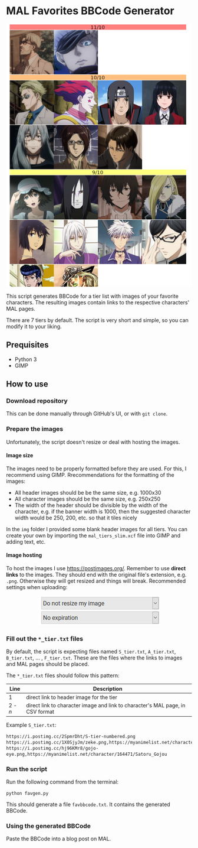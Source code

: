 # MAL Favorites BBCode Generator

<p align="center">
  <img src="img/tier_list_blog.png" />
</p>

This script generates BBCode for a tier list with images of your favorite characters.
The resulting images contain links to the respective characters' MAL pages.

There are 7 tiers by default.
The script is very short and simple, so you can modify it to your liking.


## Prequisites
* Python 3
* GIMP

## How to use

### Download repository
This can be done manually through GitHub's UI, or with `git clone`.

### Prepare the images
Unfortunately, the script doesn't resize or deal with hosting the images.

#### Image size
The images need to be properly formatted before they are used.
For this, I recommend using GIMP.
Rrecommendations for the formatting of the images:

* All header images should be be the same size, e.g. 1000x30
* All character images should be the same size, e.g. 250x250
* The width of the header should be divisible by the width of the character, e.g. if the banner width is 1000, then the suggested character width would be 250, 200, etc. so that it tiles nicely

In the `img` folder I provided some blank header images for all tiers.
You can create your own by importing the `mal_tiers_slim.xcf` file into GIMP and adding text, etc.

#### Image hosting
To host the images I use https://postimages.org/.
Remember to use **direct links** to the images.
They should end with the original file's extension, e.g. `.png`.
Otherwise they will get resized and things will break.
Recommended settings when uploading:

<p align="center">
  <img src="img/postimage_options.png" />
</p>

### Fill out the `*_tier.txt` files

By default, the script is expecting files named `S_tier.txt`, `A_tier.txt`, `B_tier.txt`, ... , `F_tier.txt`.
These are the files where the links to images and MAL pages should be placed.

The `*_tier.txt` files should follow this pattern:

Line | Description |
--- | --- |
1 | direct link to header image for the tier |
2 - *n* | direct link to character image and link to character's MAL page, in CSV format |

Example `S_tier.txt`:

```
https://i.postimg.cc/2SpmrDht/S-tier-numbered.png
https://i.postimg.cc/1X0SjyJm/zeke.png,https://myanimelist.net/character/142314/Zeke
https://i.postimg.cc/hj96KMr8/gojo-eye.png,https://myanimelist.net/character/164471/Satoru_Gojou
```

### Run the script

Run the following command from the terminal:

```
python favgen.py
```

This should generate a file `favbbcode.txt`.
It contains the generated BBCode.

### Using the generated BBCode
Paste the BBCode into a blog post on MAL.
